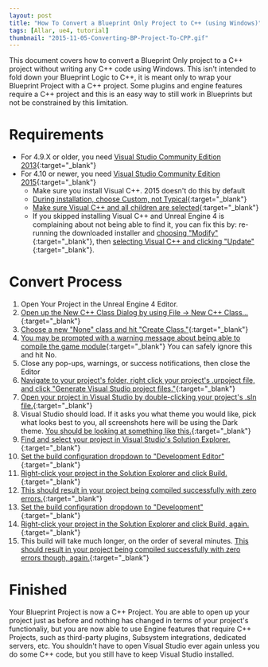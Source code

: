 ```yaml
---
layout: post
title: "How To Convert a Blueprint Only Project to C++ (using Windows)"
tags: [Allar, ue4, tutorial]
thumbnail: "2015-11-05-Converting-BP-Project-To-CPP.gif"
---
```


This document covers how to convert a Blueprint Only project to a C++ project without writing any C++ code using Windows. This isn't intended to fold down your Blueprint Logic to C++, it is meant only to wrap your Blueprint Project with a C++ project. Some plugins and engine features require a C++ project and this is an easy way to still work in Blueprints but not be constrained by this limitation.<!-- more -->

# Requirements

+ For 4.9.X or older, you need [Visual Studio Community Edition 2013](https://www.visualstudio.com/en-us/news/vs2013-community-vs.aspx){:target="_blank"}
+ For 4.10 or newer, you need [Visual Studio Community Edition 2015](https://www.visualstudio.com/products/visual-studio-community-vs){:target="_blank"}
	- Make sure you install Visual C++. 2015 doesn't do this by default
	- [During installation, choose Custom, not Typical](/images/tutorials/converting-bp-project-to-cpp/1_ChooseCustom.PNG){:target="_blank"}
	- [Make sure Visual C++ and all children are selected](/images/tutorials/converting-bp-project-to-cpp/2_VisualCPP.PNG){:target="_blank"}
	- If you skipped installing Visual C++ and Unreal Engine 4 is complaining about not being able to find it, you can fix this by: re-running the downloaded installer and [choosing "Modify"](/images/tutorials/converting-bp-project-to-cpp/Appendix1_2015Modify.PNG){:target="_blank"}, then [selecting Visual C++ and clicking "Update"](/images/tutorials/converting-bp-project-to-cpp/Appendix2_VisualCPP.PNG){:target="_blank"}.

# Convert Process

1. Open Your Project in the Unreal Engine 4 Editor.
1. [Open up the New C++ Class Dialog by using File -> New C++ Class...](/images/tutorials/converting-bp-project-to-cpp/3_NewCPPClass.PNG){:target="_blank"}
1. [Choose a new "None" class and hit "Create Class."](/images/tutorials/converting-bp-project-to-cpp/4_NewNoneClass.PNG){:target="_blank"}
1. [You may be prompted with a warning message about being able to compile the game module](/images/tutorials/converting-bp-project-to-cpp/5_PossibleWarning.PNG){:target="_blank"} You can safely ignore this and hit No.
1. Close any pop-ups, warnings, or success notifications, then close the Editor
1. [Navigate to your project's folder, right click your project's .urpoject file, and click "Generate Visual Studio project files."](/images/tutorials/converting-bp-project-to-cpp/6_RegenerateFiles.PNG){:target="_blank"}
1. [Open your project in Visual Studio by double-clicking your project's .sln file.](/images/tutorials/converting-bp-project-to-cpp/7_SolutionFile.PNG){:target="_blank"}
1. Visual Studio should load. If it asks you what theme you would like, pick what looks best to you, all screenshots here will be using the Dark theme. [You should be looking at something like this.](/images/tutorials/converting-bp-project-to-cpp/8_VSOpen.PNG){:target="_blank"}
1. [Find and select your project in Visual Studio's Solution Explorer.](/images/tutorials/converting-bp-project-to-cpp/9_SolutionExplorer.PNG){:target="_blank"}
1. [Set the build configuration dropdown to "Development Editor"](/images/tutorials/converting-bp-project-to-cpp/10_DevelopmentEditor.PNG){:target="_blank"}
1. [Right-click your project in the Solution Explorer and click Build.](/images/tutorials/converting-bp-project-to-cpp/11_ClickBuild.PNG){:target="_blank"}
1. [This should result in your project being compiled successfully with zero errors.](/images/tutorials/converting-bp-project-to-cpp/12_EditorCompiled.PNG){:target="_blank"}
1. [Set the build configuration dropdown to "Development"](/images/tutorials/converting-bp-project-to-cpp/13_Development.PNG){:target="_blank"}
1. [Right-click your project in the Solution Explorer and click Build, again.](/images/tutorials/converting-bp-project-to-cpp/14_ClickBuild.PNG){:target="_blank"}
1. This build will take much longer, on the order of several minutes. [This should result in your project being compiled successfully with zero errors though, again.](/images/tutorials/converting-bp-project-to-cpp/15_GameCompiled.PNG){:target="_blank"}

# Finished

Your Blueprint Project is now a C++ Project. You are able to open up your project just as before and nothing has changed in terms of your project's functionaliy, but you are now able to use Engine features that require C++ Projects, such as third-party plugins, Subsystem integrations, dedicated servers, etc. You shouldn't have to open Visual Studio ever again unless you do some C++ code, but you still have to keep Visual Studio installed.